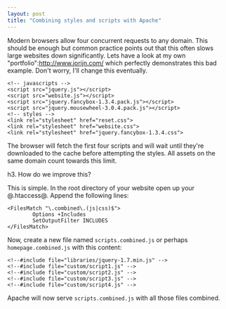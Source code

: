 ```yaml
---
layout: post
title: "Combining styles and scripts with Apache"
---
```


Modern browsers allow four concurrent requests to any domain. This should be enough but common practice points out that this often slows large websites down significantly. Lets have a look at my own "portfolio":http://www.jorijn.com/ which perfectly demonstrates this bad example. Don't worry, I'll change this eventually.

<?prettify?>
	<!-- javascripts -->
	<script src="jquery.js"></script>
	<script src="website.js"></script>
	<script src="jquery.fancybox-1.3.4.pack.js"></script>
	<script src="jquery.mousewheel-3.0.4.pack.js"></script>
	<!-- styles -->
	<link rel="stylesheet" href="reset.css">
	<link rel="stylesheet" href="website.css">
	<link rel="stylesheet" href="jquery.fancybox-1.3.4.css">

The browser will fetch the first four scripts and will wait until they're downloaded to the cache before attempting the styles. All assets on the same domain count towards this limit.

h3. How do we improve this?

This is simple. In the root directory of your website open up your @.htaccess@. Append the following lines:

<?prettify?>
	<FilesMatch "\.combined\.(js|css)$">
	        Options +Includes
	        SetOutputFilter INCLUDES
	</FilesMatch>

Now, create a new file named `scripts.combined.js` or perhaps `homepage.combined.js` with this content:

<?prettify?>
	<!--#include file="libraries/jquery-1.7.min.js" -->
	<!--#include file="custom/script1.js" -->
	<!--#include file="custom/script2.js" -->
	<!--#include file="custom/script3.js" -->
	<!--#include file="custom/script4.js" -->

Apache will now serve `scripts.combined.js` with all those files combined.
